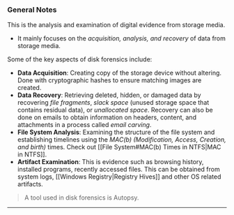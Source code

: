 ### General Notes

This is the analysis and examination of digital evidence from storage media.
- It mainly focuses on the *acquisition, analysis, and recovery* of data from storage media.

Some of the key aspects of disk forensics include:
- **Data Acquisition**: Creating copy of the storage device without altering. Done with cryptographic hashes to ensure matching images are created.
- **Data Recovery**: Retrieving deleted, hidden, or damaged data by recovering *file fragments*, *slack space* (unused storage space that contains residual data), or *unallocated space*. Recovery can also be done on emails to obtain information on headers, content, and attachments in a process called *email carving*.
- **File System Analysis**: Examining the structure of the file system and establishing timelines using the *MAC(b) (Modification, Access, Creation, and birth)* times. Check out [[File System#MAC(b) Times in NTFS|MAC in NTFS]].
- **Artifact Examination**: This is evidence such as browsing history, installed programs, recently accessed files. This can be obtained from system logs, [[Windows Registry|Registry Hives]] and other OS related artifacts.

> A tool used in disk forensics is Autopsy.

---
